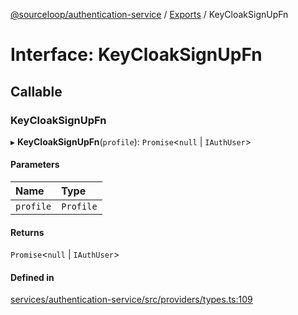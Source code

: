[@sourceloop/authentication-service](../README.md) / [Exports](../modules.md) / KeyCloakSignUpFn

# Interface: KeyCloakSignUpFn

## Callable

### KeyCloakSignUpFn

▸ **KeyCloakSignUpFn**(`profile`): `Promise`<``null`` \| `IAuthUser`\>

#### Parameters

| Name | Type |
| :------ | :------ |
| `profile` | `Profile` |

#### Returns

`Promise`<``null`` \| `IAuthUser`\>

#### Defined in

[services/authentication-service/src/providers/types.ts:109](https://github.com/sourcefuse/loopback4-microservice-catalog/blob/6c16af104/services/authentication-service/src/providers/types.ts#L109)
